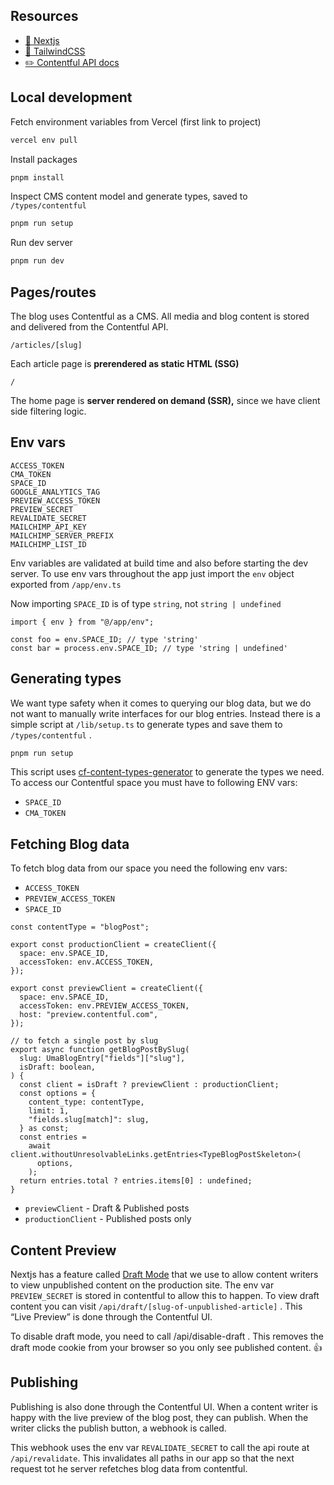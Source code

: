 ## Resources

- [🤖 Nextjs](https://nextjs.org/docs)
- [🎨 TailwindCSS](https://tailwindcss.com/docs/installation)
- [✏️ Contentful API docs](https://www.contentful.com/developers/docs/references/content-delivery-api/)

## Local development

Fetch environment variables from Vercel (first link to project)

```bash
vercel env pull
```

Install packages

```bash
pnpm install
```

Inspect CMS content model and generate types, saved to `/types/contentful`

```bash
pnpm run setup
```

Run dev server

```bash
pnpm run dev
```

## Pages/routes

The blog uses Contentful as a CMS. All media and blog content is stored and delivered from the Contentful API.

`/articles/[slug]`

Each article page is **prerendered as static HTML (SSG)**

`/`

The home page is **server rendered on demand (SSR),** since we have client side filtering logic.

## Env vars

```
ACCESS_TOKEN
CMA_TOKEN
SPACE_ID
GOOGLE_ANALYTICS_TAG
PREVIEW_ACCESS_TOKEN
PREVIEW_SECRET
REVALIDATE_SECRET
MAILCHIMP_API_KEY
MAILCHIMP_SERVER_PREFIX
MAILCHIMP_LIST_ID
```

Env variables are validated at build time and also before starting the dev server. To use env vars throughout the app just import the `env` object exported from `/app/env.ts`

Now importing `SPACE_ID` is of type `string`, not `string | undefined`

```tsx
import { env } from "@/app/env";

const foo = env.SPACE_ID; // type 'string'
const bar = process.env.SPACE_ID; // type 'string | undefined'
```

## Generating types

We want type safety when it comes to querying our blog data, but we do not want to manually write interfaces for our blog entries. Instead there is a simple script at `/lib/setup.ts` to generate types and save them to `/types/contentful` .

```bash
pnpm run setup
```

This script uses [cf-content-types-generator](https://github.com/contentful-userland/cf-content-types-generator) to generate the types we need. To access our Contentful space you must have to following ENV vars:

- `SPACE_ID`
- `CMA_TOKEN`

## Fetching Blog data

To fetch blog data from our space you need the following env vars:

- `ACCESS_TOKEN`
- `PREVIEW_ACCESS_TOKEN`
- `SPACE_ID`

```tsx
const contentType = "blogPost";

export const productionClient = createClient({
  space: env.SPACE_ID,
  accessToken: env.ACCESS_TOKEN,
});

export const previewClient = createClient({
  space: env.SPACE_ID,
  accessToken: env.PREVIEW_ACCESS_TOKEN,
  host: "preview.contentful.com",
});

// to fetch a single post by slug
export async function getBlogPostBySlug(
  slug: UmaBlogEntry["fields"]["slug"],
  isDraft: boolean,
) {
  const client = isDraft ? previewClient : productionClient;
  const options = {
    content_type: contentType,
    limit: 1,
    "fields.slug[match]": slug,
  } as const;
  const entries =
    await client.withoutUnresolvableLinks.getEntries<TypeBlogPostSkeleton>(
      options,
    );
  return entries.total ? entries.items[0] : undefined;
}
```

- `previewClient` - Draft & Published posts
- `productionClient` - Published posts only

## Content Preview

Nextjs has a feature called [Draft Mode](https://nextjs.org/docs/app/building-your-application/configuring/draft-mode) that we use to allow content writers to view unpublished content on the production site. The env var `PREVIEW_SECRET` is stored in contentful to allow this to happen. To view draft content you can visit `/api/draft/[slug-of-unpublished-article]` . This “Live Preview” is done through the Contentful UI.

To disable draft mode, you need to call /api/disable-draft . This removes the draft mode cookie from your browser so you only see published content. 👍

## Publishing

Publishing is also done through the Contentful UI. When a content writer is happy with the live preview of the blog post, they can publish. When the writer clicks the publish button, a webhook is called.

This webhook uses the env var `REVALIDATE_SECRET` to call the api route at `/api/revalidate`. This invalidates all paths in our app so that the next request tot he server refetches blog data from contentful.
